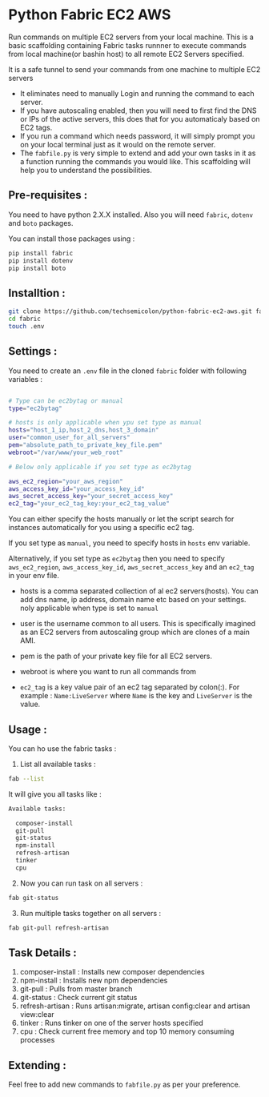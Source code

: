 # Python Fabric EC2 AWS

Run commands on multiple EC2 servers from your local machine. This is a basic scaffolding containing Fabric tasks runnner to execute commands from local machine(or bashin host) to all remote EC2 Servers specified. 

It is a safe tunnel to send your commands from one machine to multiple EC2 servers 

- It eliminates need to manually Login and running the command to each server.
- If you have autoscaling enabled, then you will need to first find the DNS or IPs of the active servers, this does that for you automaticaly based on EC2 tags.
- If you run a command which needs password, it will simply prompt you on your local terminal just as it would on the remote server.
- The `fabfile.py` is very simple to extend and add your own tasks in it as a function running the commands you would like. This scaffolding will help you to understand the possibilities.

## Pre-requisites : 

You need to have python 2.X.X installed. Also you will need `fabric`, `dotenv` and `boto` packages.

You can install those packages using : 

~~~bash
pip install fabric
pip install dotenv
pip install boto
~~~

## Installtion : 

~~~bash
git clone https://github.com/techsemicolon/python-fabric-ec2-aws.git fabric
cd fabric
touch .env
~~~

## Settings : 

You need to create an `.env` file in the cloned `fabric` folder with following variables :

~~~bash

# Type can be ec2bytag or manual
type="ec2bytag"

# hosts is only applicable when ypu set type as manual
hosts="host_1_ip,host_2_dns,host_3_domain"
user="common_user_for_all_servers"
pem="absolute_path_to_private_key_file.pem"
webroot="/var/www/your_web_root"

# Below only applicable if you set type as ec2bytag

aws_ec2_region="your_aws_region"
aws_access_key_id="your_access_key_id"
aws_secret_access_key="your_secret_access_key"
ec2_tag="your_ec2_tag_key:your_ec2_tag_value"
~~~

You can either specify the hosts manually or let the script search for instances automatically for you using a specific ec2 tag.

If you set type as `manual`, you need to specify hosts in `hosts` env variable.

Alternatively, if you set type as `ec2bytag` then you need to specify `aws_ec2_region`,
`aws_access_key_id`,  `aws_secret_access_key` and an `ec2_tag` in your env file.


- hosts is a comma separated collection of al ec2 servers(hosts). You can add dns name, ip address, domain name etc based on your settings. noly applicable when type is set to `manual`

- user is the username common to all users. This is specifically imagined as an EC2 servers from autoscaling group which are clones of a main AMI.

- pem is the path of your private key file for all EC2 servers.

- webroot is where you want to run all commands from

- `ec2_tag` is a key value pair of an ec2 tag separated by colon(:). For example : `Name:LiveServer` where `Name` is the key and `LiveServer` is the value.

## Usage :

You can ho use the  fabric tasks :

1. List all available tasks : 

~~~bash
fab --list
~~~

It will give you all tasks like : 

~~~bash
Available tasks:

  composer-install
  git-pull
  git-status
  npm-install
  refresh-artisan
  tinker
  cpu
~~~

2. Now you can run task on all servers : 

~~~bash
fab git-status
~~~

3. Run multiple tasks together on all servers : 

~~~bash
fab git-pull refresh-artisan
~~~


## Task Details : 

1. composer-install : Installs new composer dependencies
1. npm-install : Installs new npm dependencies
1. git-pull : Pulls from master branch
1. git-status : Check current git status
1. refresh-artisan : Runs artisan:migrate, artisan config:clear and artisan view:clear
1. tinker : Runs tinker on one of the server hosts specified
1. cpu : Check current free memory and top 10 memory consuming processes

## Extending : 

Feel free to add new commands to `fabfile.py` as per your preference.